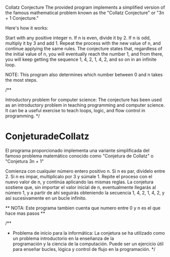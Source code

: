 Collatz Conjecture
The provided program implements a simplified version of the famous mathematical problem known as the "Collatz Conjecture" or "3n + 1 Conjecture."

Here's how it works:

Start with any positive integer n.
If n is even, divide it by 2.
If n is odd, multiply it by 3 and add 1.
Repeat the process with the new value of n, and continue applying the same rules.
The conjecture states that, regardless of the initial value of n, you will eventually reach the number 1, and from there, you will keep getting the sequence 1, 4, 2, 1, 4, 2, and so on in an infinite loop.

NOTE: This program also determines which number between 0 and n takes the most steps.

/**

Introductory problem for computer science: The conjecture has been used as an introductory problem in teaching programming and
computer science. It can be a useful exercise to teach loops, logic, and flow control in programming.
*/


# ConjeturadeCollatz
El programa  proporcionado implementa una variante simplificada del famoso problema matemático conocido como "Conjetura de Collatz" o "Conjetura 3n + 1"

Comienza con cualquier número entero positivo n.
Si n es par, divídelo entre 2.
Si n es impar, multiplícalo por 3 y súmale 1.
Repite el proceso con el nuevo valor de n, y continúa aplicando las mismas reglas.
La conjetura sostiene que, sin importar el valor inicial de n, eventualmente llegarás al número 1, y a partir de ahí seguirás obteniendo la secuencia 1, 4, 2, 1, 4, 2, y así sucesivamente en un bucle infinito.

** NOTA: Este programa tambien cuenta que numero entre 0 y n es el que hace mas pasos **


/**
* Problema de inicio para la informática: La conjetura se ha utilizado como un problema introductorio en la enseñanza de la       
  programación y la ciencia de la computación. Puede ser un ejercicio útil para enseñar bucles, lógica y control de flujo en la 
  programación.
*/

